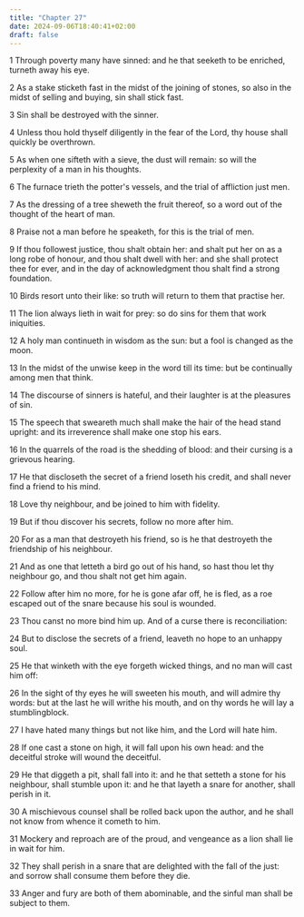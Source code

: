 ```yaml
---
title: "Chapter 27"
date: 2024-09-06T18:40:41+02:00
draft: false
---
```




1 Through poverty many have sinned: and he that seeketh to be enriched, turneth away his eye.

2 As a stake sticketh fast in the midst of the joining of stones, so also in the midst of selling and buying, sin shall stick fast.

3 Sin shall be destroyed with the sinner.

4 Unless thou hold thyself diligently in the fear of the Lord, thy house shall quickly be overthrown.

5 As when one sifteth with a sieve, the dust will remain: so will the perplexity of a man in his thoughts.

6 The furnace trieth the potter's vessels, and the trial of affliction just men.

7 As the dressing of a tree sheweth the fruit thereof, so a word out of the thought of the heart of man.

8 Praise not a man before he speaketh, for this is the trial of men.

9 If thou followest justice, thou shalt obtain her: and shalt put her on as a long robe of honour, and thou shalt dwell with her: and she shall protect thee for ever, and in the day of acknowledgment thou shalt find a strong foundation.

10 Birds resort unto their like: so truth will return to them that practise her.

11 The lion always lieth in wait for prey: so do sins for them that work iniquities.

12 A holy man continueth in wisdom as the sun: but a fool is changed as the moon.

13 In the midst of the unwise keep in the word till its time: but be continually among men that think.

14 The discourse of sinners is hateful, and their laughter is at the pleasures of sin.

15 The speech that sweareth much shall make the hair of the head stand upright: and its irreverence shall make one stop his ears.

16 In the quarrels of the road is the shedding of blood: and their cursing is a grievous hearing.

17 He that discloseth the secret of a friend loseth his credit, and shall never find a friend to his mind.

18 Love thy neighbour, and be joined to him with fidelity.

19 But if thou discover his secrets, follow no more after him.

20 For as a man that destroyeth his friend, so is he that destroyeth the friendship of his neighbour.

21 And as one that letteth a bird go out of his hand, so hast thou let thy neighbour go, and thou shalt not get him again.

22 Follow after him no more, for he is gone afar off, he is fled, as a roe escaped out of the snare because his soul is wounded.

23 Thou canst no more bind him up. And of a curse there is reconciliation:

24 But to disclose the secrets of a friend, leaveth no hope to an unhappy soul.

25 He that winketh with the eye forgeth wicked things, and no man will cast him off:

26 In the sight of thy eyes he will sweeten his mouth, and will admire thy words: but at the last he will writhe his mouth, and on thy words he will lay a stumblingblock.

27 I have hated many things but not like him, and the Lord will hate him.

28 If one cast a stone on high, it will fall upon his own head: and the deceitful stroke will wound the deceitful.

29 He that diggeth a pit, shall fall into it: and he that setteth a stone for his neighbour, shall stumble upon it: and he that layeth a snare for another, shall perish in it.

30 A mischievous counsel shall be rolled back upon the author, and he shall not know from whence it cometh to him.

31 Mockery and reproach are of the proud, and vengeance as a lion shall lie in wait for him.

32 They shall perish in a snare that are delighted with the fall of the just: and sorrow shall consume them before they die.

33 Anger and fury are both of them abominable, and the sinful man shall be subject to them.

